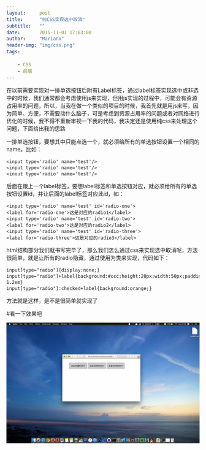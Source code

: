 ```yaml
---
layout:     post
title:      "纯CSS实现选中取消"
subtitle:   ""
date:       2015-11-01 17:03:00
author:     "Mariano"
header-img: "img/css.png"
tags: 

    - CSS  
    - 前端  
---  
```

  
	  
	      
在以前需要实现对一排单选按钮后附有Label标签，通过label标签实现选中或非选中的时候，我们通常都会考虑使用js来实现，但用js实现的过程中，可能会有资源占用率的问题，所以，当我在做一个类似的项目的时候，我首先就是用js来写，因为简单、方便，不需要动什么脑子，可是考虑到资源占用率的问题或者对网络进行优化的时候，我不得不重新审视一下我的代码，我决定还是使用纯css来处理这个问题，下面给出我的思路

一排单选按钮，要想其中只能点选一个，就必须给所有的单选按钮设置一个相同的name。比如：  
  
  
	<input type='radio' name='test'/>
	<input type='radio' name='test'/>
	<inout type='radio' name='test'/>  
	  
后面在跟上一个label标签，要想label标签和单选按钮对应，就必须给所有的单选按钮设置id，并让后面的label标签对应此id，如：  
  
	<input type='radio' name='test' id='radio-one'>
	<label for='radio-one'>这是对应的radio1</label>
	<input type='radio' name='test' id='radio-two'>
	<label for='radio-two'>这是对应的radio2</label>
	<input type='radio' name='test' id='radio-three'>
	<label for='radio-three'>这是对应的radio3</label>  
	  
html结构部分我们就书写完毕了，那么我们怎么通过css来实现选中取消呢，方法很简单，就是让所有的radio隐藏，通过使用为类来实现，代码如下：  
  
	input[type="radio"]{display:none;}
	input[type="radio"]+label{background:#ccc;height:20px;width:50px;padding:1em 1.2em}
	input[type="radio"]:checked+label{background:orange;}  
	  
方法就是这样，是不是很简单就实现了  
  
  
  
    
#看一下效果吧  
  
  
![tet](/img/css-pure.gif)
	
